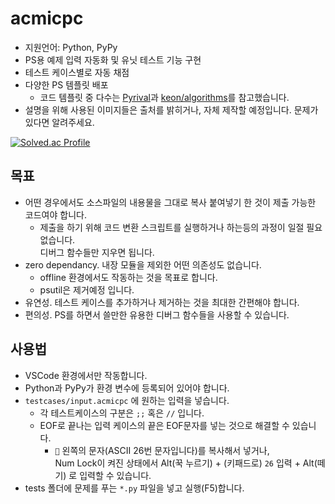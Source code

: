 # acmicpc
- 지원언어: Python, PyPy
- PS용 예제 입력 자동화 및 유닛 테스트 기능 구현
- 테스트 케이스별로 자동 채점
- 다양한 PS 템플릿 배포
  - 코드 템플릿 중 다수는 [Pyrival](https://github.com/cheran-senthil/PyRival)과 [keon/algorithms](https://github.com/keon/algorithms)를 참고했습니다.
- 설명을 위해 사용된 이미지들은 출처를 밝히거나, 자체 제작할 예정입니다. 문제가 있다면 알려주세요.

[![Solved.ac Profile](http://mazassumnida.wtf/api/v2/generate_badge?boj=kimdw9983)](https://solved.ac/kimdw9983)

## 목표
- 어떤 경우에서도 소스파일의 내용물을 그대로 복사 붙여넣기 한 것이 제출 가능한 코드여야 합니다.
  - 제출을 하기 위해 코드 변환 스크립트를 실행하거나 하는등의 과정이 일절 필요 없습니다.\
  디버그 함수들만 지우면 됩니다.
- zero dependancy. 내장 모듈을 제외한 어떤 의존성도 없습니다. 
  - offline 환경에서도 작동하는 것을 목표로 합니다.
  - psutil은 제거예정 입니다.
- 유연성. 테스트 케이스를 추가하거나 제거하는 것을 최대한 간편해야 합니다.
- 편의성. PS를 하면서 쓸만한 유용한 디버그 함수들을 사용할 수 있습니다.

## 사용법
- VSCode 환경에서만 작동합니다.
- Python과 PyPy가 환경 변수에 등록되어 있어야 합니다.
- `testcases/input.acmicpc` 에 원하는 입력을 넣습니다. 
  - 각 테스트케이스의 구분은 `;;` 혹은 `//` 입니다.
  - EOF로 끝나는 입력 케이스의 끝은 EOF문자를 넣는 것으로 해결할 수 있습니다.
    - `` 왼쪽의 문자(ASCII 26번 문자입니다)를 복사해서 넣거나, \
     Num Lock이 켜진 상태에서 Alt(꾹 누르기) + (키패드로) `26` 입력 + Alt(떼기) 로 입력할 수 있습니다.
- tests 폴더에 문제를 푸는 `*.py` 파일을 넣고 실행(F5)합니다.
